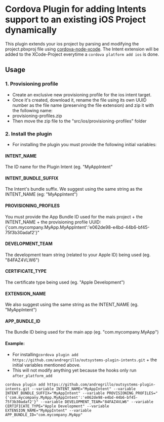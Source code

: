 # Cordova Plugin for adding Intents support to an existing iOS Project dynamically

This plugin extends your ios project by parsing and modifying the project.pbxproj file using [cordova-node-xcode](https://github.com/apache/cordova-node-xcode). The Intent extension will be added to the XCode-Project everytime a `cordova platform add ios` is done.

## Usage

### 1. Provisioning profile
* Create an exclusive new provisioning profile for the ios intent target.
* Once it's created, download it, rename the file using its own UUID number as the file name (preserving the file extension) and zip it with the following name: 
* provisioning-profiles.zip
* Then move the zip file to the "src/ios/provisioning-profiles" folder

### 2. Install the plugin
* For installing the plugin you must provide the following initial variables: 

#### INTENT_NAME
The ID name for the Plugin Intent (eg. "MyAppIntent" 

#### INTENT_BUNDLE_SUFFIX
The Intent's bundle suffix. We suggest using the same string as the INTENT_NAME (eg: "MyAppIntent") 

#### PROVISIONING_PROFILES
You must provide the App Bundle ID used for the mais project + the INTENT_NAME + the provisioning profile UUID:
{'com.mycompany.MyApp.MyAppIntent':'e062de98-e4bd-44b6-bf45-75f3b30adaf2'}" 

#### DEVELOPMENT_TEAM
The development team string (related to your Apple ID) being used (eg. "84FAZ4VLW6")

#### CERTIFICATE_TYPE
The certificate type being used (eg. "Apple Development")

#### EXTENSION_NAME
We also suggest using the same string as the INTENT_NAME (eg. "MyAppIntent")

#### APP_BUNDLE_ID
The Bundle ID being used for the main app (eg. "com.mycompany.MyApp")



#### Example:
* For installing`cordova plugin add https://github.com/andregrillo/outsystems-plugin-intents.git` + the initial variables mentioned above.
* This will not modify anything yet because the hooks only run `after_platform_add`

```
cordova plugin add https://github.com/andregrillo/outsystems-plugin-intents.git --variable INTENT_NAME="MyAppIntent" --variable INTENT_BUNDLE_SUFFIX="MyAppIntent" --variable PROVISIONING_PROFILES="{'com.mycompany.MyApp.MyAppIntent':'e062de98-e4bd-44b6-bf45-75f3b30adaf2'}" --variable DEVELOPMENT_TEAM="84FAZ4VLW6" --variable CERTIFICATE_TYPE="Apple Development" --variable EXTENSION_NAME="MyAppIntent" --variable APP_BUNDLE_ID="com.mycompany.MyApp"
```

